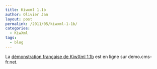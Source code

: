 ```yaml
---
title: Kiwxml 1.1b
author: Olivier Jan
layout: post
permalink: /2011/05/kiwxml-1-1b/
categories:
  - KiwXml
tags:
  - blog
--- 
```


La [démonstration française de KiwXml 1.1b][1] est en ligne sur demo.cms-fr.net.

 [1]: /demo/kiwxml/